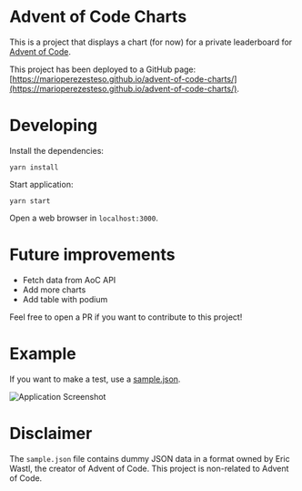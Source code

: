 # Advent of Code Charts

This is a project that displays a chart (for now) for a private leaderboard for [Advent of Code](https://adventofcode.com/).

This project has been deployed to a GitHub page: [https://marioperezesteso.github.io/advent-of-code-charts/](https://marioperezesteso.github.io/advent-of-code-charts/).

# Developing

Install the dependencies:

```shell
yarn install
```

Start application:

```shell
yarn start
```

Open a web browser in `localhost:3000`.

# Future improvements

- Fetch data from AoC API
- Add more charts
- Add table with podium

Feel free to open a PR if you want to contribute to this project!

# Example

If you want to make a test, use a [sample.json](https://github.com/MarioPerezEsteso/advent-of-code-charts/blob/master/docs/sample.json).

![Application Screenshot](https://github.com/MarioPerezEsteso/advent-of-code-charts/blob/master/docs/img/app.png)

# Disclaimer

The `sample.json` file contains dummy JSON data in a format owned by Eric Wastl, the creator of Advent of Code. This project is non-related to Advent of Code. 